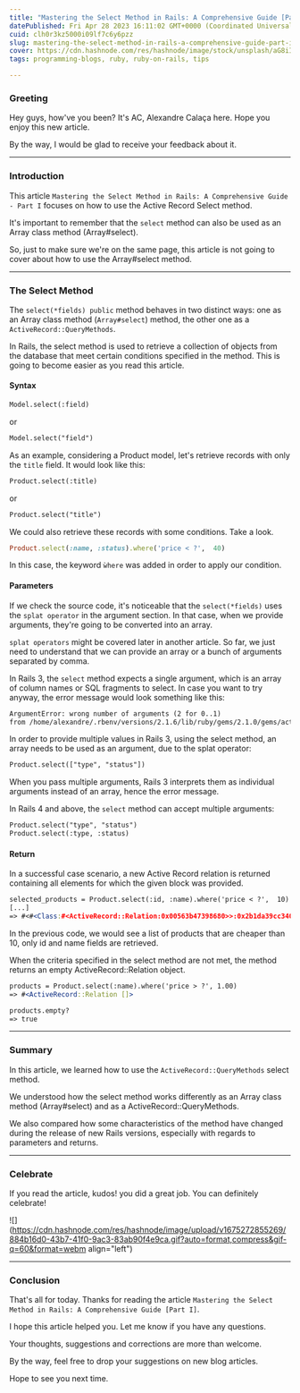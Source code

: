 ```yaml
---
title: "Mastering the Select Method in Rails: A Comprehensive Guide [Part I]"
datePublished: Fri Apr 28 2023 16:11:02 GMT+0000 (Coordinated Universal Time)
cuid: clh0r3kz5000i09lf7c6y6pzz
slug: mastering-the-select-method-in-rails-a-comprehensive-guide-part-i
cover: https://cdn.hashnode.com/res/hashnode/image/stock/unsplash/aG8iIT9_iqM/upload/64692ee3a97f86f197a653eebefd123a.jpeg
tags: programming-blogs, ruby, ruby-on-rails, tips

---
```



### Greeting

Hey guys, how've you been? It's AC, Alexandre Calaça here. Hope you enjoy this new article.

By the way, I would be glad to receive your feedback about it.

---

### Introduction

This article `Mastering the Select Method in Rails: A Comprehensive Guide - Part I`  focuses on how to use the Active Record Select method.

It's important to remember that the `select` method can also be used as an Array class method (Array#select).

So, just to make sure we're on the same page, this article is not going to cover about how to use the Array#select method.


---

### The Select Method

The `select(*fields) public` method behaves in two distinct ways: one as an Array class method (`Array#select`) method, the other one as a `ActiveRecord::QueryMethods`.

In Rails, the select method is used to retrieve a collection of objects from the database that meet certain conditions specified in the method. This is going to become easier as you read this article.

#### Syntax

```apache
Model.select(:field)
```

or

```apache
Model.select("field")
```

As an example, considering a Product model, let's retrieve records with only the `title` field. It would look like this:

```apache
Product.select(:title)
```

or

```apache
Product.select("title")
```

We could also retrieve these records with some conditions. Take a look.

```ruby
Product.select(:name, :status).where('price < ?',  40)
```

In this case, the keyword `ẁhere` was added in order to apply our condition.

#### Parameters

If we check the source code, it's noticeable that the `select(*fields)` uses the `splat operator` in the argument section. In that case, when we provide arguments, they're going to be converted into an array.

`splat operators` might be covered later in another article. So far, we just need to understand that we can provide an array or a bunch of arguments separated by comma.

In Rails 3, the `select` method expects a single argument, which is an array of column names or SQL fragments to select. In case you want to try anyway, the error message would look something like this:

```apache
ArgumentError: wrong number of arguments (2 for 0..1)
from /home/alexandre/.rbenv/versions/2.1.6/lib/ruby/gems/2.1.0/gems/activerecord-3.2.11/lib/active_record/relation/query_methods.rb:70:in `select
```

In order to provide multiple values in Rails 3, using the select method, an array needs to be used as an argument, due to the splat operator:

```apache
Product.select(["type", "status"])
```

When you pass multiple arguments, Rails 3 interprets them as individual arguments instead of an array, hence the error message.

In Rails 4 and above, the `select` method can accept multiple arguments:

```apache
Product.select("type", "status")
Product.select(:type, :status)
```

#### Return

In a successful case scenario, a new Active Record relation is returned containing all elements for which the given block was provided.

```apache
selected_products = Product.select(:id, :name).where('price < ?',  10)
[...]
=> #<#<Class:#<ActiveRecord::Relation:0x00563b47398680>>:0x2b1da39cc340>
```

In the previous code, we would see a list of products that are cheaper than 10, only id and name fields are retrieved.

When the criteria specified in the select method are not met, the method returns an empty ActiveRecord::Relation object.

```apache
products = Product.select(:name).where('price > ?', 1.00)
=> #<ActiveRecord::Relation []>

products.empty?
=> true
```
---

### Summary

In this article, we learned how to use the `ActiveRecord::QueryMethods` select method.

We understood how the select method works differently as an Array class method (Array#select) and as a ActiveRecord::QueryMethods.

We also compared how some characteristics of the method have changed during the release of new Rails versions, especially with regards to parameters and returns.


---

### Celebrate

If you read the article, kudos! you did a great job. You can definitely celebrate!

![](https://cdn.hashnode.com/res/hashnode/image/upload/v1675272855269/884b16d0-43b7-41f0-9ac3-83ab90f4e9ca.gif?auto=format,compress&gif-q=60&format=webm align="left")

---

### Conclusion

That's all for today. Thanks for reading the article `Mastering the Select Method in Rails: A Comprehensive Guide [Part I]`.


I hope this article helped you. Let me know if you have any questions.

Your thoughts, suggestions and corrections are more than welcome.

By the way, feel free to drop your suggestions on new blog articles.

Hope to see you next time.
